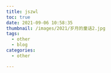 ```yaml
---
title: jszwl
toc: true
date: 2021-09-06 10:58:35
thumbnail: /images/2021/岁月的童话2.jpg
tags:
  - other
  - blog
categories:
  - other

---
```




<!--more-->


